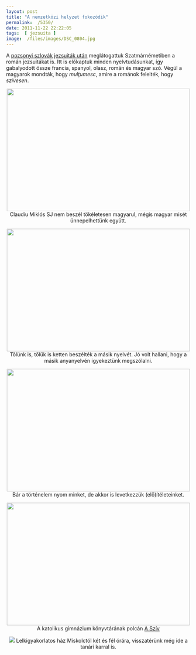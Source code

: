 ```yaml
---
layout: post
title: "A nemzetközi helyzet fokozódik"
permalink:  /5350/ 
date: 2011-11-22 22:22:05
tags:  [ jezsuita ] 
image:  /files/images/DSC_0804.jpg 
---
```

A <a href="http://jezsuita.blog.hu/api/trackback/id/3353134  ">pozsonyi szlovák jezsuiták után</a> meglátogattuk Szatmárnémetiben a román jezsuitákat is. Itt is előkaptuk minden nyelvtudásunkat, így gabalyodott össze francia, spanyol, olasz, román és magyar szó. Végül a magyarok mondták, hogy <em>mulţumesc</em>, amire a románok felelték, hogy <em>szívesen</em>.



<!--break-->

<center><p style="text-align: center; "><img src="https://lh6.googleusercontent.com/-5zoCZlGvUIY/TswcnVUAYFI/AAAAAAAAAMU/Jjwf4H6FbFY/s640/DSC_0803.jpg" style="width: 500px; height: 334px; ">  
Claudiu Miklós SJ nem beszél tökéletesen magyarul, mégis magyar misét ünnepelhettünk együtt.</p><p style="text-align: center; "><img src="https://lh6.googleusercontent.com/-HD3pLrwPEZc/TswcpH81akI/AAAAAAAAAMk/jJJbfg52Ino/s640/DSC_0806.jpg" style="width: 500px; height: 334px; ">  
Tőlünk is, tőlük is ketten beszélték a másik nyelvét. Jó volt hallani, hogy a másik anyanyelvén igyekeztünk megszólalni.</p><p style="text-align: center; "><img src="https://lh3.googleusercontent.com/-VX1hsjsIAxc/TswcqCCOKxI/AAAAAAAAAMo/bkAW0pm6zdE/s640/DSC_0809.jpg" style="width: 500px; height: 334px; ">  
Bár a történelem nyom minket, de akkor is levetkezzük (elő)ítéleteinket.</p><p style="text-align: center; "><img src="https://lh3.googleusercontent.com/-8EJJgmNx7LA/Tswce5JTQoI/AAAAAAAAAL8/NpviTWe2Hyw/s640/DSC_0797.jpg" style="width: 500px; height: 334px; ">  
A katolikus gimnázium könyvtárának polcán <a href="http://asziv.hu">A Szív</a></p><p style="text-align: center; "><img src="https://lh4.googleusercontent.com/-a_bh3frZFHU/TswcbxpAjdI/AAAAAAAAAL0/6vS4Bk8IZnE/s640/DSC_0793.jpg" >  
Lelkigyakorlatos ház Miskolctól két és fél órára, visszatérünk még ide a tanári karral is.</p>&nbsp;

</center>